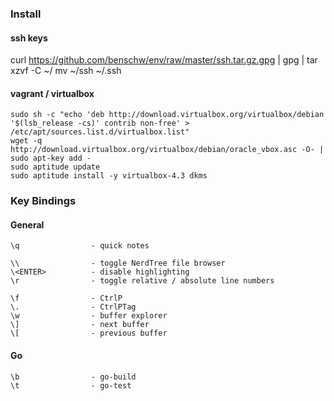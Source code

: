 ### Install
#### ssh keys

curl https://github.com/benschw/env/raw/master/ssh.tar.gz.gpg | gpg | tar xzvf -C ~/
mv ~/ssh ~/.ssh


#### vagrant / virtualbox

	sudo sh -c "echo 'deb http://download.virtualbox.org/virtualbox/debian '$(lsb_release -cs)' contrib non-free' > /etc/apt/sources.list.d/virtualbox.list" 
	wget -q http://download.virtualbox.org/virtualbox/debian/oracle_vbox.asc -O- | sudo apt-key add - 
	sudo aptitude update 
	sudo aptitude install -y virtualbox-4.3 dkms

### Key Bindings
#### General


	\q                - quick notes
	
	\\                - toggle NerdTree file browser
	\<ENTER>          - disable highlighting
	\r                - toggle relative / absolute line numbers

	\f                - CtrlP
	\.                - CtrlPTag
	\w                - buffer explorer
	\]                - next buffer
	\[                - previous buffer

#### Go
	
	\b                - go-build
	\t                - go-test
	
